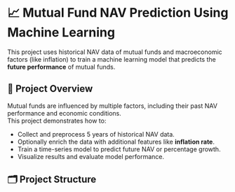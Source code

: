 # 📈 Mutual Fund NAV Prediction Using Machine Learning

This project uses historical NAV data of mutual funds and macroeconomic factors (like inflation) to train a machine learning model that predicts the **future performance** of mutual funds.  

## 🚀 Project Overview

Mutual funds are influenced by multiple factors, including their past NAV performance and economic conditions.  
This project demonstrates how to:
- Collect and preprocess 5 years of historical NAV data.
- Optionally enrich the data with additional features like **inflation rate**.
- Train a time-series model to predict future NAV or percentage growth.
- Visualize results and evaluate model performance.

## 🗂️ Project Structure

